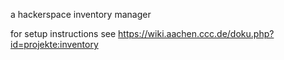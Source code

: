 a hackerspace inventory manager

for setup instructions see https://wiki.aachen.ccc.de/doku.php?id=projekte:inventory

